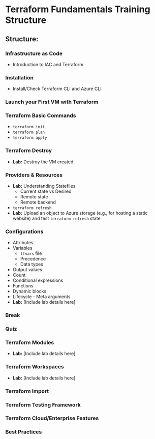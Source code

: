# Terraform Fundamentals Training Structure

## Structure:

### Infrastructure as Code
- Introduction to IAC and Terraform

### Installation
- Install/Check Terraform CLI and Azure CLI

### Launch your First VM with Terraform

### Terraform Basic Commands
- `terraform init`
- `terraform plan`
- `terraform apply`

### Terraform Destroy
- **Lab:** Destroy the VM created

### Providers & Resources
- **Lab:** Understanding Statefiles
  - Current state vs Desired
  - Remote state
  - Remote backend
- `terraform refresh`
- **Lab:** Upload an object to Azure storage (e.g., for hosting a static website) and test `terraform refresh` state

### Configurations
- Attributes
- Variables
  - `tfvars` file
  - Precedence
  - Data types
- Output values
- Count
- Conditional expressions
- Functions
- Dynamic blocks
- Lifecycle - Meta arguments
- **Lab:** [Include lab details here]

### Break

### Quiz

### Terraform Modules 
- **Lab:** [Include lab details here]

### Terraform Workspaces
- **Lab:** [Include lab details here]

### Terraform Import

### Terraform Testing Framework

### Terraform Cloud/Enterprise Features

### Best Practices
